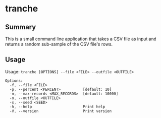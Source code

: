 # tranche 

## Summary
This is a small command line application that takes a CSV file as input and returns a random sub-sample of the CSV file's rows.


## Usage


Usage: `tranche [OPTIONS] --file <FILE> --outfile <OUTFILE>`



```
Options:
  -f, --file <FILE>
  -p, --percent <PERCENT>          [default: 10]
  -m, --max-records <MAX_RECORDS>  [default: 10000]
  -o, --outfile <OUTFILE>
  -s, --seed <SEED>
  -h, --help                       Print help
  -V, --version                    Print version
  ```
